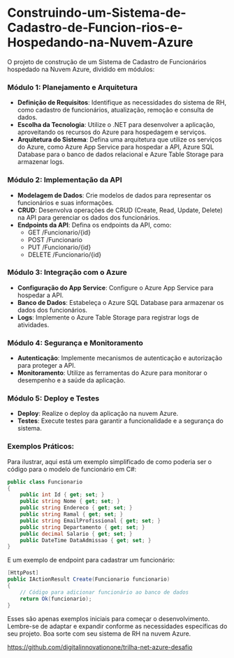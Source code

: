 # Construindo-um-Sistema-de-Cadastro-de-Funcion-rios-e-Hospedando-na-Nuvem-Azure

[1]: https://azure.microsoft.com/pt-br/updates/azure-active-directory-hr-applications-integration/ ""
[2]: https://learn.microsoft.com/pt-br/azure/architecture/best-practices/index-best-practices ""
[3]: https://cezannehr.com/pt/hr-blog/2021/03/esta-gestao-de-recursos-humanos-solucoes-de-rh-na-nuvem/ ""
[4]: https://github.com/cintra1/Cadastro-Funcionarios-Azure ""
[5]: https://github.com/cintra1/Cadastro-de-Funcionarios-com-Azure ""
[6]: https://bing.com/search?q=como+construir+um+sistema+de+cadastro+de+funcion%C3%A1rios+na+nuvem+Azure ""
[7]: https://github.com/henda07/Construindo-um-sistema-de-cadastro-de-funcion-rios-e-hospedando-na-nuvem-Azure ""

O projeto de construção de um Sistema de Cadastro de Funcionários hospedado na Nuvem Azure, dividido em módulos:

### Módulo 1: Planejamento e Arquitetura
- **Definição de Requisitos**: Identifique as necessidades do sistema de RH, como cadastro de funcionários, atualização, remoção e consulta de dados.
- **Escolha da Tecnologia**: Utilize o .NET para desenvolver a aplicação, aproveitando os recursos do Azure para hospedagem e serviços.
- **Arquitetura do Sistema**: Defina uma arquitetura que utilize os serviços do Azure, como Azure App Service para hospedar a API, Azure SQL Database para o banco de dados relacional e Azure Table Storage para armazenar logs.

### Módulo 2: Implementação da API
- **Modelagem de Dados**: Crie modelos de dados para representar os funcionários e suas informações.
- **CRUD**: Desenvolva operações de CRUD (Create, Read, Update, Delete) na API para gerenciar os dados dos funcionários.
- **Endpoints da API**: Defina os endpoints da API, como:
  - GET /Funcionario/{id}
  - POST /Funcionario
  - PUT /Funcionario/{id}
  - DELETE /Funcionario/{id}

### Módulo 3: Integração com o Azure
- **Configuração do App Service**: Configure o Azure App Service para hospedar a API.
- **Banco de Dados**: Estabeleça o Azure SQL Database para armazenar os dados dos funcionários.
- **Logs**: Implemente o Azure Table Storage para registrar logs de atividades.

### Módulo 4: Segurança e Monitoramento
- **Autenticação**: Implemente mecanismos de autenticação e autorização para proteger a API.
- **Monitoramento**: Utilize as ferramentas do Azure para monitorar o desempenho e a saúde da aplicação.

### Módulo 5: Deploy e Testes
- **Deploy**: Realize o deploy da aplicação na nuvem Azure.
- **Testes**: Execute testes para garantir a funcionalidade e a segurança do sistema.

### Exemplos Práticos:
Para ilustrar, aqui está um exemplo simplificado de como poderia ser o código para o modelo de funcionário em C#:

```csharp
public class Funcionario
{
    public int Id { get; set; }
    public string Nome { get; set; }
    public string Endereco { get; set; }
    public string Ramal { get; set; }
    public string EmailProfissional { get; set; }
    public string Departamento { get; set; }
    public decimal Salario { get; set; }
    public DateTime DataAdmissao { get; set; }
}
```

E um exemplo de endpoint para cadastrar um funcionário:

```csharp
[HttpPost]
public IActionResult Create(Funcionario funcionario)
{
    // Código para adicionar funcionário ao banco de dados
    return Ok(funcionario);
}
```

Esses são apenas exemplos iniciais para começar o desenvolvimento. Lembre-se de adaptar e expandir conforme as necessidades específicas do seu projeto. Boa sorte com seu sistema de RH na nuvem Azure.

https://github.com/digitalinnovationone/trilha-net-azure-desafio
